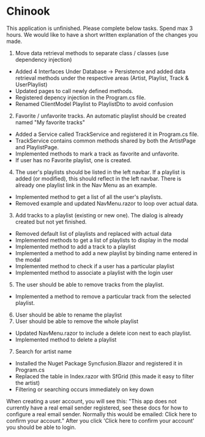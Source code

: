 # Chinook

This application is unfinished. Please complete below tasks. Spend max 3 hours. We would like to have a short written explanation of the changes you made.

1. Move data retrieval methods to separate class / classes (use dependency injection)

* Added 4 Interfaces Under Database -> Persistence and added data retrieval methods under the respective areas (Artist, Playlist, Track & UserPlaylist)
* Updated pages to call newly defined methods.
* Registered depency injection in the Program.cs file.
* Renamed ClientModel Playlist to PlaylistDto to avoid confusion

2. Favorite / unfavorite tracks. An automatic playlist should be created named "My favorite tracks"

* Added a Service called TrackService and registered it in Program.cs file.
* TrackService contains common methods shared by both the ArtistPage and PlaylistPage.
* Implemented methods to mark a track as favorite and unfavorite.
* If user has no Favorite playlist, one is created.

4. The user's playlists should be listed in the left navbar. If a playlist is added (or modified), this should reflect in the left navbar. There is already one playlist link in the Nav Menu as an example.

* Implemented method to get a list of all the user's playlists.
* Removed example and updated NavMenu.razor to loop over actual data.

3. Add tracks to a playlist (existing or new one). The dialog is already created but not yet finished.

* Removed default list of playlists and replaced with actual data
* Implemented methods to get a list of playlists to display in the modal
* Implemented method to add a track to a playlist
* Implemented a method to add a new playlist by binding name entered in the modal
* Implemented method to check if a user has a particular playlist 
* Implemented method to associate a playlist with the login user

5. The user should be able to remove tracks from the playlist.

* Implemented a method to remove a particular track from the selected playlist.

6. User should be able to rename the playlist
8. User should be able to remove the whole playlist

* Updated NavMenu.razor to include a delete icon next to each playlist.
* Implemented method to delete a playlist

7. Search for artist name

* Installed the Nuget Package Syncfusion.Blazor and registered it in Program.cs
* Replaced the table in Index.razor with SfGrid (this made it easy to filter the artist)
* Filtering or searching occurs immediately on key down 


When creating a user account, you will see this:
"This app does not currently have a real email sender registered, see these docs for how to configure a real email sender. Normally this would be emailed: Click here to confirm your account."
After you click 'Click here to confirm your account' you should be able to login.
